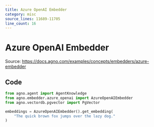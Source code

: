 ```yaml
---
title: Azure OpenAI Embedder
category: misc
source_lines: 11689-11705
line_count: 16
---
```


# Azure OpenAI Embedder
Source: https://docs.agno.com/examples/concepts/embedders/azure-embedder



## Code

```python
from agno.agent import AgentKnowledge
from agno.embedder.azure_openai import AzureOpenAIEmbedder
from agno.vectordb.pgvector import PgVector

embeddings = AzureOpenAIEmbedder().get_embedding(
    "The quick brown fox jumps over the lazy dog."
)

